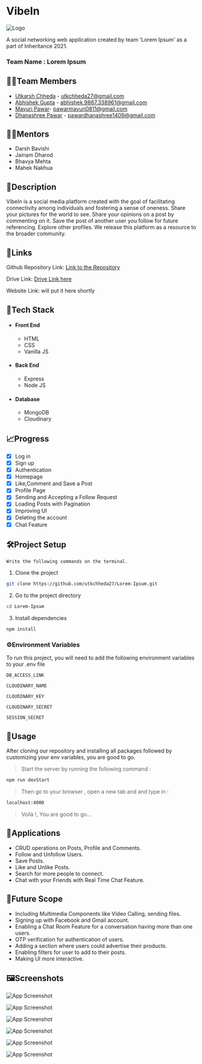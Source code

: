 
# VibeIn

![Logo](https://drive.google.com/uc?export=view&id=1rID3gS_7fSH9uFHCcevNBVERcrvH5Ham )

A social networking web application created by team 
'Lorem Ipsum' as a part of Inheritance 2021.

### Team Name : Lorem Ipsum




## 🧑‍💻Team Members 

- [Utkarsh Chheda](https://github.com/utkchheda27) - utkchheda27@gmail.com
- [Abhishek Gupta](https://github.com/Abhishekohm) - abhishek.9867.338961@gmail.com
- [Mayuri Pawar](https://github.com/Mayuri811)- pawarmayuri0811@gmail.com
- [Dhanashree Pawar](https://github.com/dhanashree1409) - pawardhanashree1409@gmail.com


## 👨‍🏫Mentors

- Darsh Bavishi
- Jainam Dharod
- Bhavya Mehta
- Mahek Nakhua
## 📃Description

VibeIn is a social media platform created with the goal 
of facilitating connectivity among individuals and 
fostering a sense of oneness. Share your pictures for 
the world to see. Share your opinions on a post by commenting 
on it. Save the post of another user you follow for future 
referencing. Explore other profiles. We release this platform as a 
resource to the broader community.

## 🔗Links

Github Repository Link: [Link to the Repository](https://github.com/utkchheda27/Lorem-Ipsum)

Drive Link: [Drive Link here](https://drive.google.com/drive/folders/1uHh5ttyB0eHTOSBb9G-DnI0fvuHgO5mH?usp=sharing)

Website Link: will put it here shortly



## 🦾Tech Stack

* #### Front End
  * HTML
  * CSS []()
  * Vanilla JS
* #### Back End
  * Express
  * Node JS
* #### Database
  * MongoDB
  * Cloudinary
## 📈Progress

- [x] Log in 
- [x] Sign up
- [x] Authentication
- [x] Homepage
- [x] Like,Comment and Save a Post
- [x] Profile Page
- [x] Sending and Accepting a Follow Request
- [x] Loading Posts with Pagination
- [x] Improving UI
- [x] Deleting the account  
- [x] Chat Feature
 
## 🛠️Project Setup

`Write the following commands on the terminal.`


1. Clone the project

```bash
git clone https://github.com/utkchheda27/Lorem-Ipsum.git
```

2. Go to the project directory

```bash
cd Lorem-Ipsum
```

3. Install dependencies

```bash
npm install
```


### ⚙️Environment Variables

To run this project, you will need to add the following environment variables to your .env file

`DB_ACCESS_LINK`

`CLOUDINARY_NAME`

`CLOUDINARY_KEY`

`CLOUDINARY_SECRET`

`SESSION_SECRET`


## 📌Usage

After cloning our repository and installing all packages 
followed by customizing your env variables, you are good to go.

> Start the server by running the following command :
 
```bash
npm run devStart
```

> Then go to your browser , open a new tab and and type in :

```bash
localhost:4000
```
> Voilà !, You are good to go...
## 📑Applications

- CRUD operations on Posts, Profile and Comments.
- Follow and Unfollow Users.
- Save Posts.
- Like and Unlike Posts.
- Search for more people to connect.
- Chat with your Friends with Real Time Chat Feature.


## 🔮Future Scope

- Including Multimedia Components like Video Calling, sending files.
- Signing up with Facebook and Gmail account.
- Enabling a Chat Room Feature for a conversation having more than one users.
- OTP verification for authentication of users.
- Adding a section where users could advertise their products.
- Enabling filters for user to add to their posts.
- Making UI more interactive.

## 🖼️Screenshots

![App Screenshot](https://drive.google.com/uc?export=view&id=1iEAsFvbBOQ-8sga82me_YiGv4veH7tCe)

![App Screenshot](https://drive.google.com/uc?export=view&id=1rt6NWjjRJcp2IOf5N2VygLnJwdrWsiX2)

![App Screenshot](https://drive.google.com/uc?export=view&id=1RaQOjjjiei9hcSmkCtYo_SeH133A2nHz)

![App Screenshot](https://drive.google.com/uc?export=view&id=1oN3WAOAmqfkQEhwSSE2Y4cGckhFNzqTP)

![App Screenshot](https://drive.google.com/uc?export=view&id=1juPRILGIPIITGWismvnCisbw-nbUg663)

![App Screenshot](https://drive.google.com/uc?export=view&id=1RlPy0EDpXz0snaS5BmtCsxiZyphGpDA7)